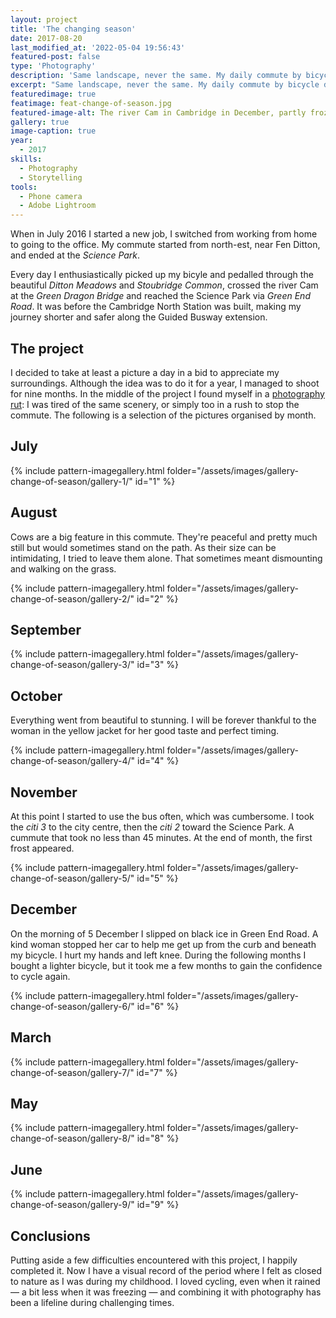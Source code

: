 ```yaml
---
layout: project
title: 'The changing season'
date: 2017-08-20
last_modified_at: '2022-05-04 19:56:43'
featured-post: false
type: 'Photography'
description: 'Same landscape, never the same. My daily commute by bicycle documented using a phone camera between 2016-2017 in Cambridge, UK.'
excerpt: "Same landscape, never the same. My daily commute by bicycle documented using a phone camera between 2016-2017 in Cambridge, UK."
featuredimage: true
featimage: feat-change-of-season.jpg
featured-image-alt: The river Cam in Cambridge in December, partly frozen and seen from a bridge
gallery: true
image-caption: true
year: 
  - 2017
skills:
  - Photography
  - Storytelling
tools:
  - Phone camera
  - Adobe Lightroom
---
```

When in July 2016 I started a new job, I switched from working from home to going to the office. My commute started from north-est, near Fen Ditton, and ended at the _Science Park_.

Every day I enthusiastically picked up my bicyle and pedalled through the beautiful _Ditton Meadows_ and _Stoubridge Common_, crossed the river Cam at the _Green Dragon Bridge_ and reached the Science Park via _Green End Road_. It was before the Cambridge North Station was built, making my journey shorter and safer along the Guided Busway extension.

## The project

I decided to take at least a picture a day in a bid to appreciate my surroundings. Although the idea was to do it for a year, I managed to shoot for nine months. In the middle of the project I found myself in a [photography rut](/photography/photography-rut/): I was tired of the same scenery, or simply too in a rush to stop the commute. The following is a selection of the pictures organised by month. 

## July

{% include pattern-imagegallery.html folder="/assets/images/gallery-change-of-season/gallery-1/" id="1" %}

## August

Cows are a big feature in this commute. They're peaceful and pretty much still but would sometimes stand on the path. As their size can be intimidating, I tried to leave them alone. That sometimes meant dismounting and walking on the grass.

{% include pattern-imagegallery.html folder="/assets/images/gallery-change-of-season/gallery-2/" id="2" %}

## September

{% include pattern-imagegallery.html folder="/assets/images/gallery-change-of-season/gallery-3/" id="3" %}

## October

Everything went from beautiful to stunning. I will be forever thankful to the woman in the yellow jacket for her good taste and perfect timing.

{% include pattern-imagegallery.html folder="/assets/images/gallery-change-of-season/gallery-4/" id="4" %}

## November

At this point I started to use the bus often, which was cumbersome. I took the _citi 3_ to the city centre, then the _citi 2_ toward the Science Park. A cummute that took no less than 45 minutes. At the end of month, the first frost appeared.

{% include pattern-imagegallery.html folder="/assets/images/gallery-change-of-season/gallery-5/" id="5" %}

## December

On the morning of 5 December I slipped on black ice in Green End Road. A kind woman stopped her car to help me get up from the curb and beneath my bicycle. I hurt my hands and left knee. During the following months I bought a lighter bicycle, but it took me a few months to gain the confidence to cycle again. 

{% include pattern-imagegallery.html folder="/assets/images/gallery-change-of-season/gallery-6/" id="6" %}

## March

{% include pattern-imagegallery.html folder="/assets/images/gallery-change-of-season/gallery-7/" id="7" %}

## May

{% include pattern-imagegallery.html folder="/assets/images/gallery-change-of-season/gallery-8/" id="8" %}

## June

{% include pattern-imagegallery.html folder="/assets/images/gallery-change-of-season/gallery-9/" id="9" %}

## Conclusions

Putting aside a few difficulties encountered with this project, I happily completed it. Now I have a visual record of the period where I felt as closed to nature as I was during my childhood. I loved cycling, even when it rained — a bit less when it was freezing — and combining it with photography has been a lifeline during challenging times. 
